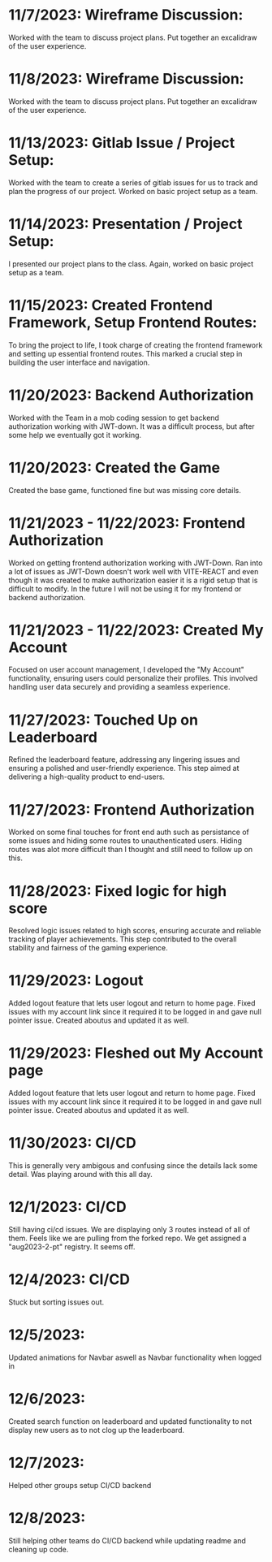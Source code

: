 # 11/7/2023: Wireframe Discussion:

Worked with the team to discuss project plans. Put together an excalidraw of the user experience.

# 11/8/2023: Wireframe Discussion:

Worked with the team to discuss project plans. Put together an excalidraw of the user experience.

# 11/13/2023: Gitlab Issue / Project Setup:

Worked with the team to create a series of gitlab issues for us to track and plan the progress of our project. Worked on basic project setup as a team.

# 11/14/2023: Presentation / Project Setup:

I presented our project plans to the class. Again, worked on basic project setup as a team.

# 11/15/2023: Created Frontend Framework, Setup Frontend Routes:

To bring the project to life, I took charge of creating the frontend framework and setting up essential frontend routes. This marked a crucial step in building the user interface and navigation.

# 11/20/2023: Backend Authorization

Worked with the Team in a mob coding session to get backend authorization working with JWT-down. It was a difficult process, but after some help we eventually got it working.

# 11/20/2023: Created the Game

Created the base game, functioned fine but was missing core details.

# 11/21/2023 - 11/22/2023: Frontend Authorization

Worked on getting frontend authorization working with JWT-Down. Ran into a lot of issues as JWT-Down doesn't work well with VITE-REACT and even though it was created to make authorization easier it is a rigid setup that is difficult to modify. In the future I will not be using it for my frontend or backend authorization.

# 11/21/2023 - 11/22/2023: Created My Account

Focused on user account management, I developed the "My Account" functionality, ensuring users could personalize their profiles. This involved handling user data securely and providing a seamless experience.

# 11/27/2023: Touched Up on Leaderboard

Refined the leaderboard feature, addressing any lingering issues and ensuring a polished and user-friendly experience. This step aimed at delivering a high-quality product to end-users.

# 11/27/2023: Frontend Authorization

Worked on some final touches for front end auth such as persistance of some issues and hiding some routes to unauthenticated users. Hiding routes was alot more difficult than I thought and still need to follow up on this.

# 11/28/2023: Fixed logic for high score 

Resolved logic issues related to high scores, ensuring accurate and reliable tracking of player achievements. This step contributed to the overall stability and fairness of the gaming experience.

# 11/29/2023: Logout

Added logout feature that lets user logout and return to home page. Fixed issues with my account link since it required it to be logged in and gave null pointer issue. Created aboutus and updated it as well.

# 11/29/2023: Fleshed out My Account page

Added logout feature that lets user logout and return to home page. Fixed issues with my account link since it required it to be logged in and gave null pointer issue. Created aboutus and updated it as well.

# 11/30/2023: CI/CD

This is generally very ambigous and confusing since the details lack some detail. Was playing around with this all day.

# 12/1/2023: CI/CD

Still having ci/cd issues. We are displaying only 3 routes instead of all of them. Feels like we are pulling from the forked repo. We get assigned a "aug2023-2-pt" registry. It seems off.

# 12/4/2023: CI/CD

Stuck but sorting issues out.

# 12/5/2023:

Updated animations for Navbar aswell as Navbar functionality when logged in

# 12/6/2023:

Created search function on leaderboard and updated functionality to not display new users as to not clog up the leaderboard.

# 12/7/2023:

Helped other groups setup CI/CD backend

# 12/8/2023:

Still helping other teams do CI/CD backend while updating readme and cleaning up code.